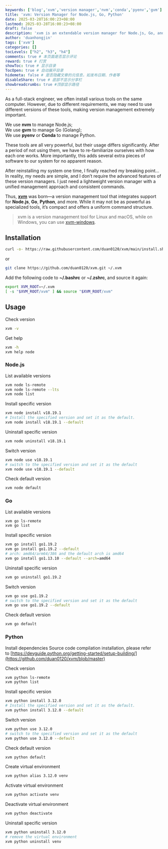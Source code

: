 ```yaml
---
keywords: ['blog','xvm','version manager','nvm','conda','pyenv','gvm']
title: 'xvm: Version Manager for Node.js, Go, Python'
date: 2025-03-28T16:00:23+08:00
lastmod: 2025-03-28T16:00:23+08:00
draft: false
description: 'xvm is an extendable version manager for Node.js, Go, and Python. Learn to manage multiple language versions with this open-source tool.'
author: 'duanhongjin'
tags: ['xvm']
categories: []
tocLevels: ["h2", "h3", "h4"]
comments: true # 本页面是否显示评论
reward: true # 打赏
showToc: true # 显示目录
TocOpen: true # 自动展开目录
hidemeta: false # 是否隐藏文章的元信息，如发布日期、作者等
disableShare: true # 底部不显示分享栏
showbreadcrumbs: true #顶部显示路径
---
```


As a full-stack engineer, we often install various tools on the same computer. However, due to different requirements, we may need to use different versions of these tools, making version management extremely important.

We use **nvm** to manage Node.js;  
We use **gvm** to manage Go (Golang);  
We use **pyenv** or **Conda** to manage Python.

These tools are all very powerful, but their usage differs significantly. After a period of not using them, we have to re-familiarize ourselves with how each one works. More importantly, this adds several extra pieces of software to our system for no apparent reason.

After reinstalling my system one time, I finally reached my breaking point… In reality, my needs are simple, and I don’t require the advanced features of these version managers. I just need a lightweight version manager with a unified management approach and consistent commands.

Thus, [**xvm**](https://github.com/duan0120/xvm) was born—a version management tool that integrates support for **Node.js**, **Go**, **Python**, and more. While it may not be as powerful as specialized tools, it’s compact and offers a uniform command structure.

> xvm is a version management tool for Linux and macOS, while on Windows, you can use [xvm-windows](../xvm-windows).

## Installation

```bash
curl -o- https://raw.githubusercontent.com/duan0120/xvm/main/install.sh | bash
```

or

```bash
git clone https://github.com/duan0120/xvm.git ~/.xvm
```

Add the following code to **~/.bashrc** or **~/.zshrc**, and source it again:

```bash
export XVM_ROOT=~/.xvm
[ -s "$XVM_ROOT/xvm" ] && source "$XVM_ROOT/xvm"
```

## Usage

Check version

```bash
xvm -v
```

Get help

```bash
xvm -h
xvm help node
```

### Node.js

List available versions

```bash
xvm node ls-remote
xvm node ls-remote --lts
xvm node list
```

Install specific version

```bash
xvm node install v18.19.1
# Install the specified version and set it as the default.
xvm node install v18.19.1 --default
```

Uninstall specific version

```bash
xvm node uninstall v18.19.1
```

Switch version

```bash
xvm node use v18.19.1
# switch to the specified version and set it as the default
xvm node use v18.19.1 --default
```

Check default version

```bash
xvm node default
```

### Go

List available versions

```bash
xvm go ls-remote
xvm go list
```

Install specific version

```bash
xvm go install go1.19.2
xvm go install go1.19.2 --default
# arch: amd64/arm64/386 and the default arch is amd64
xvm go install go1.13.10 --default --arch=amd64
```

Uninstall specific version

```bash
xvm go uninstall go1.19.2
```

Switch version

```bash
xvm go use go1.19.2
# switch to the specified version and set it as the default
xvm go use go1.19.2 --default
```

Check default version

```bash
xvm go default
```

### Python

Install dependencies Source code compilation installation, please refer to [https://devguide.python.org/getting-started/setup-building/](https://github.com/duan0120/xvm/blob/master)

Check version

```bash
xvm python ls-remote
xvm python list
```

Install specific version

```bash
xvm python install 3.12.0
# Install the specified version and set it as the default.
xvm python install 3.12.0 --default
```

Switch version

```bash
xvm python use 3.12.0
# switch to the specified version and set it as the default
xvm python use 3.12.0 --default
```

Check default version

```bash
xvm python default
```

Create virtual environment

```bash
xvm python alias 3.12.0 venv
```

Activate virtual environment

```bash
xvm python activate venv
```

Deactivate virtual environment

```bash
xvm python deactivate
```

Uninstall specific version

```bash
xvm python uninstall 3.12.0
# remove the virtual environment
xvm python uninstall venv
```
